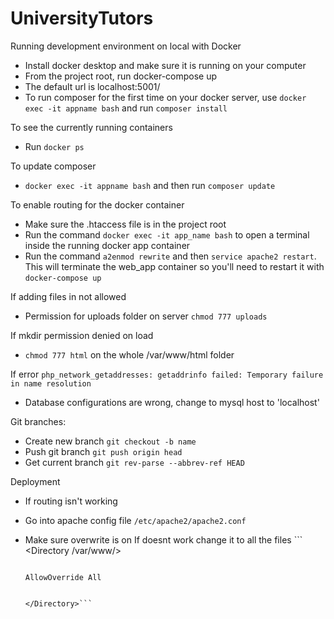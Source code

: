 # UniversityTutors

Running development environment on local with Docker
* Install docker desktop and make sure it is running on your computer
* From the project root, run docker-compose up
* The default url is localhost:5001/
* To run composer for the first time on your docker server, use ```docker exec -it appname bash``` and run ```composer install```

To see the currently running containers
* Run ```docker ps```

To update composer
* ```docker exec -it appname bash``` and then run ```composer update```

To enable routing for the docker container
* Make sure the .htaccess file is in the project root
* Run the command ```docker exec -it app_name bash``` to open a terminal inside the running docker app container
* Run the command ```a2enmod rewrite``` and then ```service apache2 restart```. This will terminate the web_app container so you'll need to restart it with ```docker-compose up```

If adding files in not allowed
* Permission for uploads folder on server ```chmod 777 uploads```

If mkdir permission denied on load
* ```chmod 777 html``` on the whole /var/www/html folder

If error ```php_network_getaddresses: getaddrinfo failed: Temporary failure in name resolution```
* Database configurations are wrong, change to mysql host to 'localhost'

Git branches:
* Create new branch ```git checkout -b name```
* Push git branch ```git push origin head```
* Get current branch ```git rev-parse --abbrev-ref HEAD```

Deployment
* If routing isn't working 
 - Go into apache config file ``` /etc/apache2/apache2.conf ```
 - Make sure overwrite is on If doesnt work change it to all the files ``` <Directory /var/www/>
                                                                                 
                                                                                    AllowOverride All
                                                                                   
                                                                            </Directory>```
